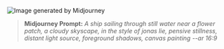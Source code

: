 ![Image generated by Midjourney](https://i.imgur.com/j8wawbt.png)
> **Midjourney Prompt:** *A ship sailing through still water near a flower patch, a cloudy skyscape, in the style of jonas lie, pensive stillness, distant light source, foreground shadows, canvas painting --ar 16:9*
